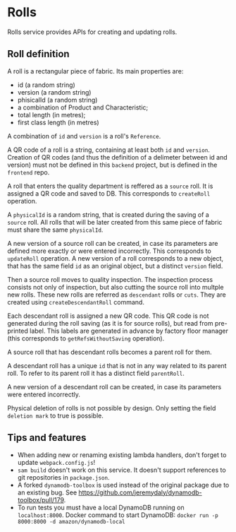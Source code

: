 # Rolls

Rolls service provides APIs for creating and updating rolls.

## Roll definition

A roll is a rectangular piece of fabric. Its main properties are: 

 - id (a random string)
 - version (a random string)
 - phisicalId (a random string)  
 - a combination of Product and Characteristic;
 - total length (in metres);
 - first class length (in metres)

A combination of `id` and `version` is a roll's `Reference`. 

A QR code of a roll is a string, containing at least both `id` and `version`. Creation of QR codes (and thus the definition of a delimeter between id and version) must not be defined in this `backend` project, but is defined in the `frontend` repo.

A roll that enters the quality department is reffered as a `source` roll. It is assigned a QR code and saved to DB. This corresponds to `createRoll` operation.

A `physicalId` is a random string, that is created during the saving of a `source` roll. All rolls that will be later created from this same piece of fabric must share the same `physicalId`. 

A new version of a source roll can be created, in case its parameters are defined more exactly or were entered incorrectly. This corresponds to `updateRoll` operation.
A new version of a roll corresponds to a new object, that has the same field `id` as an original object, but a distinct `version` field.

Then a source roll moves to quality inspection. The inspection process consists not only of inspection, but also cutting the source roll into multple new rolls. These new rolls are referred as `descendant` rolls or `cuts`. They are created using `createDescendantRoll` command.

Each descendant roll is assigned a new QR code. This QR code is not generated during the roll saving (as it is for source rolls), but read from pre-printed label. This labels are generated in advance by factory floor manager (this corresponds to `getRefsWithoutSaving` operation).

A source roll that has descendant rolls becomes a parent roll for them.

A descendant roll has a unique `id` that is not in any way related to its parent roll. To refer to its parent roll it has a distinct field `parentRoll`.

A new version of a descendant roll can be created, in case its parameters were entered incorrectly.

Physical deletion of rolls is not possible by design. Only setting the field `deletion mark` to true is possible.

## Tips and features

 - When adding new or renaming existing lambda handlers, don't forget to update `webpack.config.js`!
 - `sam build` doesn't work on this service. It doesn't support references to git repositories in `package.json`. 
 - A forked `dynamodb-toolbox` is used instead of the original package due to an existing bug. See https://github.com/jeremydaly/dynamodb-toolbox/pull/179.
 - To run tests you must have a local DynamoDB running on `localhost:8000`. Docker command to start DynamoDB: `docker run -p 8000:8000 -d amazon/dynamodb-local`